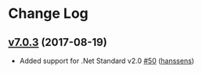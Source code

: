 # Change Log

## [v7.0.3](https://www.nuget.org/packages/InfluxData.Net/7.0.3) (2017-08-19)

- Added support for .Net Standard v2.0 [\#50](https://github.com/pootzko/InfluxData.Net/issues/50) ([hanssens](https://github.com/hanssens))